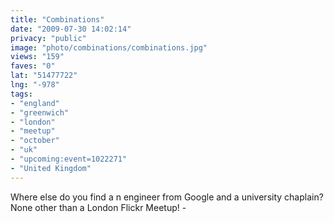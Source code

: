```yaml
---
title: "Combinations"
date: "2009-07-30 14:02:14"
privacy: "public"
image: "photo/combinations/combinations.jpg"
views: "159"
faves: "0"
lat: "51477722"
lng: "-978"
tags:
- "england"
- "greenwich"
- "london"
- "meetup"
- "october"
- "uk"
- "upcoming:event=1022271"
- "United Kingdom"
---
```

Where else do you find a n engineer from Google and a university chaplain? None other than a London Flickr Meetup! - <a href="/photos/2009/07/30/combinations" rel="nofollow"></a>
